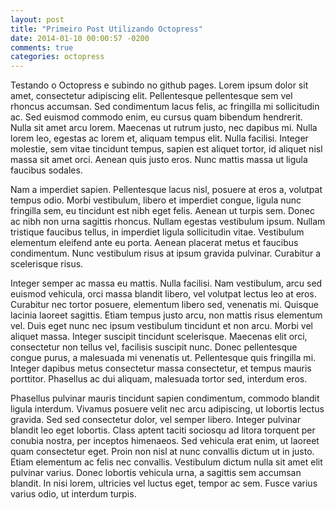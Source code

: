 ```yaml
---
layout: post
title: "Primeiro Post Utilizando Octopress"
date: 2014-01-10 00:00:57 -0200
comments: true
categories: octopress
---
```


Testando o Octopress e subindo no github pages.
Lorem ipsum dolor sit amet, consectetur adipiscing elit. Pellentesque pellentesque sem vel rhoncus accumsan. Sed condimentum lacus felis, ac fringilla mi sollicitudin ac. Sed euismod commodo enim, eu cursus quam bibendum hendrerit. Nulla sit amet arcu lorem. Maecenas ut rutrum justo, nec dapibus mi. Nulla lorem leo, egestas ac lorem et, aliquam tempus elit. Nulla facilisi. Integer molestie, sem vitae tincidunt tempus, sapien est aliquet tortor, id aliquet nisl massa sit amet orci. Aenean quis justo eros. Nunc mattis massa ut ligula faucibus sodales.

Nam a imperdiet sapien. Pellentesque lacus nisl, posuere at eros a, volutpat tempus odio. Morbi vestibulum, libero et imperdiet congue, ligula nunc fringilla sem, eu tincidunt est nibh eget felis. Aenean ut turpis sem. Donec ac nibh non urna sagittis rhoncus. Nullam egestas vestibulum ipsum. Nullam tristique faucibus tellus, in imperdiet ligula sollicitudin vitae. Vestibulum elementum eleifend ante eu porta. Aenean placerat metus et faucibus condimentum. Nunc vestibulum risus at ipsum gravida pulvinar. Curabitur a scelerisque risus.

Integer semper ac massa eu mattis. Nulla facilisi. Nam vestibulum, arcu sed euismod vehicula, orci massa blandit libero, vel volutpat lectus leo at eros. Curabitur nec tortor posuere, elementum libero sed, venenatis mi. Quisque lacinia laoreet sagittis. Etiam tempus justo arcu, non mattis risus elementum vel. Duis eget nunc nec ipsum vestibulum tincidunt et non arcu. Morbi vel aliquet massa. Integer suscipit tincidunt scelerisque. Maecenas elit orci, consectetur non tellus vel, facilisis suscipit nunc. Donec pellentesque congue purus, a malesuada mi venenatis ut. Pellentesque quis fringilla mi. Integer dapibus metus consectetur massa consectetur, et tempus mauris porttitor. Phasellus ac dui aliquam, malesuada tortor sed, interdum eros.

Phasellus pulvinar mauris tincidunt sapien condimentum, commodo blandit ligula interdum. Vivamus posuere velit nec arcu adipiscing, ut lobortis lectus gravida. Sed sed consectetur dolor, vel semper libero. Integer pulvinar blandit leo eget lobortis. Class aptent taciti sociosqu ad litora torquent per conubia nostra, per inceptos himenaeos. Sed vehicula erat enim, ut laoreet quam consectetur eget. Proin non nisl at nunc convallis dictum ut in justo. Etiam elementum ac felis nec convallis. Vestibulum dictum nulla sit amet elit pulvinar varius. Donec lobortis vehicula urna, a sagittis sem accumsan blandit. In nisi lorem, ultricies vel luctus eget, tempor ac sem. Fusce varius varius odio, ut interdum turpis.